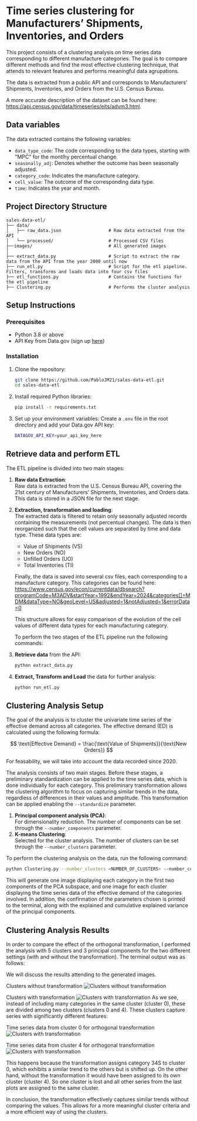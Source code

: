 # Time series clustering for Manufacturers’ Shipments, Inventories, and Orders

This project consists of a clustering analysis on time series data corresponding to different manufacture categories. The goal is to compare different methods and find the most effective clustering technique, that attends to relevant features and performs meaningful data agrupations.

The data is extracted from a public API and corresponds to Manufacturers’ Shipments, Inventories, and Orders from the U.S. Census Bureau. 

A more accurate description of the dataset can be found here: https://api.census.gov/data/timeseries/eits/advm3.html.



## Data variables

The data extracted contains the following variables:

- `data_type_code`: The code corresponding to the data types, starting with "MPC" for the montlhy percentual change.
- `seasonally_adj`: Denotes whether the outcome has been seasonally adjusted. 
- `category_code`: Indicates the manufacture category.
- `cell_value`: The outcome of the corresponding data type.
- `time`: Indicates the year and month. 






## Project Directory Structure

```plaintext
sales-data-etl/
├── data/
│   ├── raw_data.json                  # Raw data extracted from the API
│   └── processed/                     # Processed CSV files
├──images/                             # All generated images
│ 
├── extract_data.py                    # Script to extract the raw data from the API from the year 2000 until now
├── run_etl.py                         # Script for the etl pipeline. Filters, transforms and loads data into four csv files
├── etl_functions.py                   # Contains the functions for the etl pipeline
├── Clustering.py                      # Performs the cluster analysis
```

## Setup Instructions

### Prerequisites
- Python 3.8 or above
- API Key from Data.gov (sign up [here](https://api.data.gov/signup/))

### Installation
1. Clone the repository:
    ```bash
    git clone https://github.com/PabloJM21/sales-data-etl.git
    cd sales-data-etl
    ```

2. Install required Python libraries:
    ```bash
    pip install -r requirements.txt
    ```

3. Set up your environment variables:
    Create a `.env` file in the root directory and add your Data.gov API key:
    ```bash
    DATAGOV_API_KEY=your_api_key_here
    ```

## Retrieve data and perform ETL

The ETL pipeline is divided into two main stages:

1. **Raw data Extraction**:  
   Raw data is extracted from the U.S. Census Bureau API, covering the 21st century of Manufacturers’ Shipments, Inventories, and Orders data. This data is stored in a JSON file for the next stage.

2. **Extraction, transformation and loading**:  
   The extracted data is filtered to retain only seasonally adjusted records containing the measurements (not percentual changes). The data is then reorganized such that the cell values are separated by time and data type. These data types are:   
   - Value of Shipments (VS)  
   - New Orders (NO)  
   - Unfilled Orders (UO)  
   - Total Inventories (TI)
  
   Finally, the data is saved into several csv files, each corresponding to a manufacture category. This categories can be found here: https://www.census.gov/econ/currentdata/dbsearch?programCode=M3ADV&startYear=1992&endYear=2024&categories[]=MDM&dataType=NO&geoLevel=US&adjusted=1&notAdjusted=1&errorData=0

   This structure allows for easy comparison of the evolution of the cell values of different data types for each manufacturing category.

   To perform the two stages of the ETL pipeline run the following commands:

1. **Retrieve data** from the API:
    ```bash
    python extract_data.py
    ```

2. **Extract, Transform and Load** the data for further analysis:
    ```bash
    python run_etl.py
    ```

## Clustering Analysis Setup
The goal of the analysis is to cluster the univariate time series of the effective demand across all categories. The effective demand (ED) is calculated using the following formula:


$$
\text{Effective Demand} = \frac{\text{Value of Shipments}}{\text{New Orders}}
$$


For feasability, we will take into account the data recorded since 2020.

The analysis consists of two main stages. Before these stages, a preliminary standardization can be applied to the time series data, which is done individually for each category. This preliminary transformation allows the clustering algorithm to focus on capturing similar trends in the data, regardless of differences in their values and amplitude.
This transformation can be applied enabling the `--standardize` parameter.


1. **Principal component analysis (PCA)**:  
   For dimensionality reduction. The number of components can be set through the `--number_components` parameter.
2. **K-means Clustering**:  
   Selected for the cluster analysis. The number of clusters can be set through the `--number_clusters` parameter.


To perform the clustering analysis on the data, run the following command:

```bash
python Clustering.py --number_clusters <NUMBER_OF_CLUSTERS> --number_components <NUMBER_OF_COMPONENTS> --standardize
```
This will generate one image displaying each category in the first two components of the PCA subspace, and one image for each cluster displaying the time series data of the effective demand of the categories involved.
In addition, the confirmation of the parameters chosen is printed to the terminal, along with the explained and cumulative explained variance of the principal components.

## Clustering Analysis Results
In order to compare the effect of the orthogonal transformation, I performed the analysis with 5 clusters and 3 principal components for the two different settings (with and without the transformation). The terminal output was as follows:


We will discuss the results attending to the generated images.

Clusters without transformation
![Clusters without transformation](/images/ED_clusters.png)

Clusters with transformation
![Clusters with transformation](/images/ED_clusters_orthogonal.png)
As we see, instead of including many categories in the same cluster (cluster 0), these are divided among two clusters (clusters 0 and 4).
These clusters capture series with significantly different features:

Time series data from cluster 0 for orthogonal transformation
![Clusters with transformation](/images/ED_cluster0_orthogonal.png)

Time series data from cluster 4 for orthogonal transformation
![Clusters with transformation](/images/ED_cluster4_orthogonal.png)

This happens because the transformation assigns category 34S to cluster 0, which exhibits a similar trend to the others but is shifted up. On the other hand, without the transformation it would have been assigned to its own cluster (cluster 4). So one cluster is lost and all other series from the last plots are assigned to the same cluster. 




In conclusion, the transformation effectively captures similar trends without comparing the values. This allows for a more meaningful cluster criteria and a more efficient way of using the clusters.